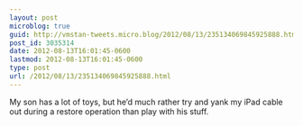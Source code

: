 ```yaml
---
layout: post
microblog: true
guid: http://vmstan-tweets.micro.blog/2012/08/13/235134069845925888.html
post_id: 3035314
date: 2012-08-13T16:01:45-0600
lastmod: 2012-08-13T16:01:45-0600
type: post
url: /2012/08/13/235134069845925888.html
---
```

My son has a lot of toys, but he’d much rather try and yank my iPad cable out during a restore operation than play with his stuff.
